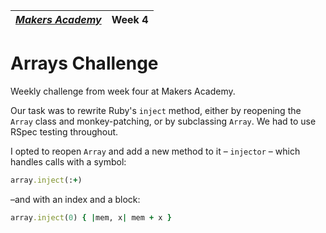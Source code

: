 | [*Makers Academy*](http://www.makersacademy.com) | Week 4 |
| ------------------------------------------------ | ------ |

# Arrays Challenge

Weekly challenge from week four at Makers Academy.

Our task was to rewrite Ruby's `inject` method, either by reopening the `Array` class and monkey-patching, or by subclassing `Array`. We had to use RSpec testing throughout.

I opted to reopen `Array` and add a new method to it – `injector` – which handles calls with a symbol:

```ruby
array.inject(:+)
```

–and with an index and a block:

```ruby
array.inject(0) { |mem, x| mem + x }
```
